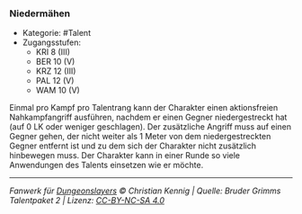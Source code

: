 <!---
Dies ist ein Fanwerk für DUNGEONSLAYERS © von Christian Kennig

Quellen:      [Bruder Grimms Talentpaket 2](https://www.f-space.de/ds4/downloads.html)
              [Talentbeschreibungen](https://www.f-space.de/ds4/tools-talentcards.html)
License:      [CC-BY-NC-SA 4.0](https://creativecommons.org/licenses/by-nc-sa/4.0/deed.de)
Richtlinien:  [Fanwerkrichtlinien](https://www.dungeonslayers.net/fanwerk-richtlinien/)
Autor:        Zauberlehrling
-->

### Niedermähen

- Kategorie: #Talent
- Zugangsstufen:
  - KRI 8 (III)
  - BER 10 (V)
  - KRZ 12 (III)
  - PAL 12 (V)
  - WAM 10 (V)

Einmal pro Kampf pro Talentrang kann der Charakter einen aktionsfreien Nahkampfangriff ausführen, nachdem er einen Gegner niedergestreckt hat (auf 0 LK oder weniger geschlagen). Der zusätzliche Angriff muss auf einen Gegner gehen, der nicht weiter als 1 Meter von dem niedergestreckten Gegner entfernt ist und zu dem sich der Charakter nicht zusätzlich hinbewegen muss. Der Charakter kann in einer Runde so viele Anwendungen des Talents einsetzen wie er möchte.

---

_Fanwerk für [Dungeonslayers](https://www.dungeonslayers.net/) © Christian Kennig | Quelle: Bruder Grimms Talentpaket 2 | Lizenz: [CC-BY-NC-SA 4.0](https://creativecommons.org/licenses/by-nc-sa/4.0/deed.de)_
